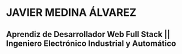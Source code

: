 # JAVIER MEDINA ÁLVAREZ
## Aprendiz de Desarrollador Web Full Stack || Ingeniero Electrónico Industrial y Automático


<!--
Hola!👋 Estoy inmerso en un **máster en desarrollo web** y estoy emocionado de poner en práctica mis conocimientos adquiridos. En este repositorio encontrarás una colección de proyectos que he desarrollado durante mi aprendizaje.

## ⚡Habilidades:
- **Lenguajes de programación:** Python, SQL
- **Tecnologías:** [Lista las tecnologías que estés aprendiendo o dominando, como: frameworks web (Django, Flask, React, Angular), bases de datos (MySQL, PostgreSQL), herramientas de control de versiones (Git), etc.]
- **Enfoques:** Desarrollo web back-end y front-end, bases de datos, algoritmos y estructuras de datos.

## Proyectos:
[Nombre del proyecto 1]: [Descripción breve del proyecto, tecnologías utilizadas, enlace al repositorio]
[Nombre del proyecto 2]: [Descripción breve del proyecto, tecnologías utilizadas, enlace al repositorio]
[Nombre del proyecto 3]: [Descripción breve del proyecto, tecnologías utilizadas, enlace al repositorio]

## 🌱 Acerca de mí:
[Aquí puedes añadir un párrafo breve sobre ti, tus intereses en la programación, tus objetivos a largo plazo, etc.]

## Contacto:
- LinkedIn: LINK LINKEDIN
- Correo electrónico: javier.medina.alvarez99@gmail.com

¡Siéntete libre de explorar mis proyectos y contactarme si tienes alguna pregunta!


😆😄👍👎❤️🤔😂😲😕🤓🤖🐱🐶☕💻📚📝📊📈📉⚠️👩👨👪💏✋👌👍👎👏☝️👇👋🙌 🐱🐶🐭🐴🐮🐷🐑🐔🐟🐝🐛🐍🐢🐸🐦🦅🦉🍔🍕🍣🌮🍨☕🍵🍷🍺🍎🍌
💻📷📖📝🖌️🎁🔑🚪🚗✈️🚀🚢🏠

:sun:🌔☁️☔⛄🔥⛰️ 

❤️⭐😄😢😠❓❗⚠️🔢🔤©️ Copyright ®️ Registrado ™️ Marca registrada

♾️🔟⚙️🔨🔧🔬🔭📡🌐

🎵🎼🎸🎤📷🖌️📽️

🗺️🧭✈️🚁🚀🚢🚋🚌🚕⛰️🏜️🏙️🏗️

⏰📆🌑🌔🌕🌖🌞☁️❄️☔🌫️⚡

🎲🎳🏀🏈⚽🏆🎆🎈

💼📈📉📊💰💎💳✉️ 

💻📚📄✏️🔍🔧 

🌐🕸️🔗:mobile_phone:🖥️ 

:database:📈📊📋 

🐛🔧 

🔖:branch: :merge:

☁️🌩️🛡️🔒🔑🤝🧑‍🤝‍🧑👥 

🔗☎️ 📧🌱🚀📚📝🏁🏆🌱🌅⛰️🚠🌞❤️📚📖🔥🏃💪 

💼🤝📆📈📋💻✏️🔍🔧☎️📧👥🌐🔈📚🧠

-->
